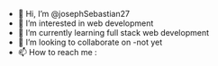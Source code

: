 - 👋 Hi, I’m @josephSebastian27
- 👀 I’m interested in web development
- 🌱 I’m currently learning full stack web development
- 💞️ I’m looking to collaborate on -not yet
- 📫 How to reach me :

<!---
josephSebastian27/josephSebastian27 is a ✨ special ✨ repository because its `README.md` (this file) appears on your GitHub profile.
You can click the Preview link to take a look at your changes.
--->

